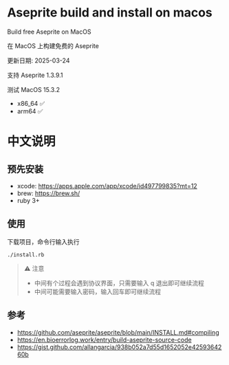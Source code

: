 # Aseprite build and install on macos

Build free Aseprite on MacOS

在 MacOS 上构建免费的 Aseprite

更新日期: 2025-03-24

支持 Aseprite 1.3.9.1

测试 MacOS 15.3.2
* x86_64 ✅
* arm64 ✅



# 中文说明

## 预先安装

* xcode: https://apps.apple.com/app/xcode/id497799835?mt=12
* brew: https://brew.sh/
* ruby 3+

## 使用

下载项目，命令行输入执行

`./install.rb`

> ⚠️ 注意
> * 中间有个过程会遇到协议界面，只需要输入 q 退出即可继续流程
> * 中间可能需要输入密码，输入回车即可继续流程

## 参考

* https://github.com/aseprite/aseprite/blob/main/INSTALL.md#compiling
* https://en.bioerrorlog.work/entry/build-aseprite-source-code
* https://gist.github.com/allangarcia/938b052a7d55d1652052e4259364260b

